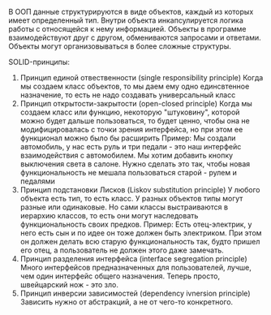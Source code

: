 В ООП данные структурируются в виде объектов, каждый из которых имеет определенный тип.
Внутри объекта инкапсулируется логика работы с относящейся к нему информацией.
Объекты в программе взаимодействуют друг с другом, обмениваются запросами и ответами.
Объекты могут организовываться в более сложные структуры.

SOLID-принципы:

1. Принцип единой отвественности (single responsibility principle)
Когда мы создаем класс объектов, то мы даем ему одно единсвтенное назначение, то есть не надо создавать универсальный класс
2. Принцип открытости-закрытости (open-closed principle)
Когда мы создаем класс или функцию, некоторую "штуковину", которой можно будет дальше пользоваться, то будет ценно, чтобы она не модифицировалась с точки зрения интерфейса, но при этом ее функционал можно было бы расширить
Пример:
Мы создали автомобиль, у нас есть руль и три педали - это наш интерфейс взаимодействия с автомобилем. Мы хотим добавить кнопку выключения света в салоне. Нужно сделать это так, чтобы новая функциональность не мешала пользоваться старой - рулем и педалями
3. Принцип подстановки Лисков (Liskov substitution principle)
У любого объекта есть тип, то есть класс. У разных объектов типы могут разные или одинаковые. Но сами классы выстраиваются в иерархию классов, то есть они могут наследовать функциональность своих предков.
Пример:
Есть отец-электрик, у него есть сын и по идее он тоже должен быть электриком. При этом он должен делать всю старую функциональность так, будто пришел его отец, а пользователь не должен этого даже замечать.
4. Принцип разделения интерфейса (interface segregation principle)
Много интерфейсов предназначенных для пользователей, лучше, чем один интерфейс общего назначения.
Теперь просто, швейцарский нож - это зло.
5. Принцип инверсии зависимостей (dependency ivnersion principle)
Зависить нужно от абстракций, а не от чего-то конкретного.


